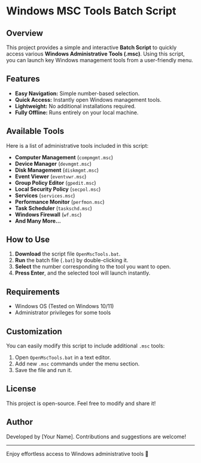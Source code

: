 # Windows MSC Tools Batch Script

## Overview
This project provides a simple and interactive **Batch Script** to quickly access various **Windows Administrative Tools (.msc)**. Using this script, you can launch key Windows management tools from a user-friendly menu.

## Features
- **Easy Navigation:** Simple number-based selection.
- **Quick Access:** Instantly open Windows management tools.
- **Lightweight:** No additional installations required.
- **Fully Offline:** Runs entirely on your local machine.

## Available Tools
Here is a list of administrative tools included in this script:
- **Computer Management** (`compmgmt.msc`)
- **Device Manager** (`devmgmt.msc`)
- **Disk Management** (`diskmgmt.msc`)
- **Event Viewer** (`eventvwr.msc`)
- **Group Policy Editor** (`gpedit.msc`)
- **Local Security Policy** (`secpol.msc`)
- **Services** (`services.msc`)
- **Performance Monitor** (`perfmon.msc`)
- **Task Scheduler** (`taskschd.msc`)
- **Windows Firewall** (`wf.msc`)
- **And Many More...**

## How to Use
1. **Download** the script file `OpenMscTools.bat`.
2. **Run** the batch file (`.bat`) by double-clicking it.
3. **Select** the number corresponding to the tool you want to open.
4. **Press Enter**, and the selected tool will launch instantly.

## Requirements
- Windows OS (Tested on Windows 10/11)
- Administrator privileges for some tools

## Customization
You can easily modify this script to include additional `.msc` tools:
1. Open `OpenMscTools.bat` in a text editor.
2. Add new `.msc` commands under the menu section.
3. Save the file and run it.

## License
This project is open-source. Feel free to modify and share it!

## Author
Developed by [Your Name]. Contributions and suggestions are welcome!

---
Enjoy effortless access to Windows administrative tools 🚀
